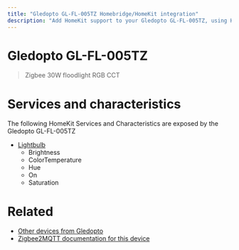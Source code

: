 ```yaml
---
title: "Gledopto GL-FL-005TZ Homebridge/HomeKit integration"
description: "Add HomeKit support to your Gledopto GL-FL-005TZ, using Homebridge, Zigbee2MQTT and homebridge-z2m."
---
```

<!---
This file has been GENERATED using src/docgen/docgen.ts
DO NOT EDIT THIS FILE MANUALLY!
-->
# Gledopto GL-FL-005TZ
> Zigbee 30W floodlight RGB CCT


# Services and characteristics
The following HomeKit Services and Characteristics are exposed by
the Gledopto GL-FL-005TZ

* [Lightbulb](../../light.md)
  * Brightness
  * ColorTemperature
  * Hue
  * On
  * Saturation


# Related
* [Other devices from Gledopto](../index.md#gledopto)
* [Zigbee2MQTT documentation for this device](https://www.zigbee2mqtt.io/devices/GL-FL-005TZ.html)